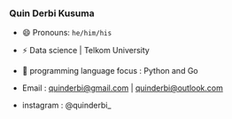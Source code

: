 ### Quin Derbi Kusuma
- 😄 Pronouns: `he/him/his`
- ⚡ Data science | Telkom University
- 🌱 programming language focus : Python and Go

- Email : quinderbi@gmail.com | quinderbi@outlook.com
- instagram : @quinderbi_
<!--
**quinderbi/quinderbi** is a ✨ _special_ ✨ repository because its `README.md` (this file) appears on your GitHub profile.

Here are some ideas to get you started:

- 🔭 I’m currently working on ...
- 🌱 I’m currently learning ...
- 👯 I’m looking to collaborate on ...
- 🤔 I’m looking for help with ...
- 💬 Ask me about ...
- 📫 How to reach me: ...
- 😄 Pronouns: ...
- ⚡ Fun fact: ...
-->
